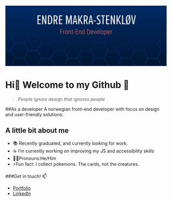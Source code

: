 ![image with pink text on blue background saying; "Front-end developer - Endre Makra-Stenkløv"](/images/github.jpg)
# Hi👋 Welcome to my Github :star_struck:

> *People ignore design that ignores people*

##As a developer
A norwegian front-end developer with focus on design and user-friendly solutions.


## A little bit about me
- :books: Recently graduated, and currently looking for work. 
- :coffee: I’m currently working on improving my JS and accessibility skills
- :technologist:Pronouns:He/Him
- ⚡Fun fact: I collect pokemons. The cards, not the creatures.


###Get in touch! 📫
- [Portfolio](https://makra-stenkloev.no/)
- [LinkedIn](https://www.linkedin.com/in/endre-makra-stenkl%C3%B8v/)
